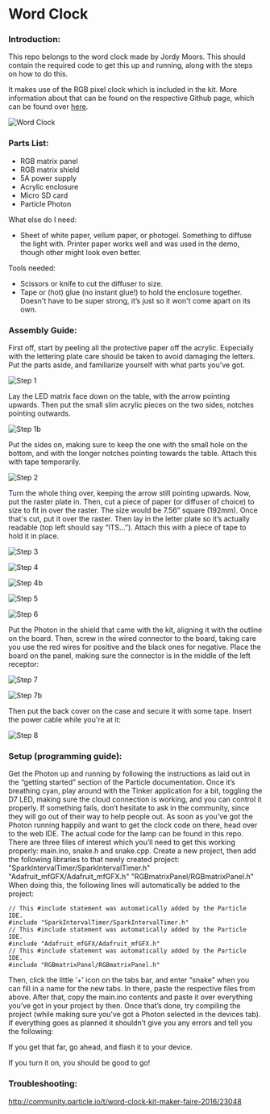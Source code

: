 # Word Clock

### Introduction:
This repo belongs to the word clock made by Jordy Moors. This should contain the required code to get this up and running, along with the steps on how to do this.

It makes use of the RGB pixel clock which is included in the kit. More information about that can be found on the respective Github page, which can be found over [here](http://github.com/spark/rgb-pixel-clock). 

![Word Clock](https://github.com/spark/wordclock/blob/master/images/word-clock-front.jpg)

### Parts List:

- RGB matrix panel
- RGB matrix shield
- 5A power supply
- Acrylic enclosure
- Micro SD card
- Particle Photon

What else do I need:
- Sheet of white paper, vellum paper, or photogel. Something to diffuse the light with. Printer paper works well and was used in the demo, though other might look even better.

Tools needed:
-	Scissors or knife to cut the diffuser to size.
-	Tape or (hot) glue (no instant glue!) to hold the enclosure together. Doesn't have to be super strong, it’s just so it won't come apart on its own.


### Assembly Guide:

First off, start by peeling all the protective paper off the acrylic. Especially with the lettering plate care should be taken to avoid damaging the letters. Put the parts aside, and familiarize yourself with what parts you've got.

![Step 1](https://github.com/spark/wordclock/blob/master/images/step1.jpg)

Lay the LED matrix face down on the table, with the arrow pointing upwards. Then put the small slim acrylic pieces on the two sides, notches pointing outwards.

![Step 1b](https://github.com/spark/wordclock/blob/master/images/step1b.jpg) 

Put the sides on, making sure to keep the one with the small hole on the bottom, and with the longer notches pointing towards the table. Attach this with tape temporarily.

![Step 2](https://github.com/spark/wordclock/blob/master/images/step2.jpg)

Turn the whole thing over, keeping the arrow still pointing upwards. Now, put the raster plate in. Then, cut a piece of paper (or diffuser of choice) to size to fit in over the raster. The size would be 7.56” square (192mm). Once that's cut, put it over the raster. Then lay in the letter plate so it’s actually readable (top left should say “ITS…”). Attach this with a piece of tape to hold it in place.

![Step 3](https://github.com/spark/wordclock/blob/master/images/step3.jpg)

![Step 4](https://github.com/spark/wordclock/blob/master/images/step4.jpg)

![Step 4b](https://github.com/spark/wordclock/blob/master/images/step4b.jpg)

![Step 5](https://github.com/spark/wordclock/blob/master/images/step5.jpg)

![Step 6](https://github.com/spark/wordclock/blob/master/images/step6.jpg)

 
 Put the Photon in the shield that came with the kit, aligning it with the outline on the board. Then, screw in the wired connector to the board, taking care you use the red wires for positive and the black ones for negative. Place the board on the panel, making sure the connector is in the middle of the left receptor:

![Step 7](https://github.com/spark/wordclock/blob/master/images/step7.jpg)

![Step 7b](https://github.com/spark/wordclock/blob/master/images/rgb-clock-back.jpg)
 
Then put the back cover on the case and secure it with some tape. Insert the power cable while you're at it: 

![Step 8](https://github.com/spark/wordclock/blob/master/images/step8.jpg)


### Setup (programming guide):

Get the Photon up and running by following the instructions as laid out in the “getting started” section of the Particle documentation. Once it’s breathing cyan, play around with the Tinker application for a bit, toggling the D7 LED, making sure the cloud connection is working, and you can control it properly. If something fails, don’t hesitate to ask in the community, since they will go out of their way to help people out.
As soon as you've got the Photon running happily and want to get the clock code on there, head over to the web IDE. The actual code for the lamp can be found in this repo. There are three files of interest which you’ll need to get this working properly: main.ino, snake.h and snake.cpp. Create a new project, then add the following libraries to that newly created project:
"SparkIntervalTimer/SparkIntervalTimer.h"
"Adafruit_mfGFX/Adafruit_mfGFX.h"
"RGBmatrixPanel/RGBmatrixPanel.h"
When doing this, the following lines will automatically be added to the project:
```
// This #include statement was automatically added by the Particle IDE.
#include "SparkIntervalTimer/SparkIntervalTimer.h"
// This #include statement was automatically added by the Particle IDE.
#include "Adafruit_mfGFX/Adafruit_mfGFX.h"
// This #include statement was automatically added by the Particle IDE.
#include "RGBmatrixPanel/RGBmatrixPanel.h"
```
Then, click the little ‘+’ icon on the tabs bar, and enter “snake” when you can fill in a name for the new tabs. In there, paste the respective files from above. After that, copy the main.ino contents and paste it over everything you’ve got in your project by then.
Once that’s done, try compiling the project (while making sure you’ve got a Photon selected in the devices tab). If everything goes as planned it shouldn’t give you any errors and tell you the following:

 
If you get that far, go ahead, and flash it to your device.

If you turn it on, you should be good to go!


### Troubleshooting:

http://community.particle.io/t/word-clock-kit-maker-faire-2016/23048
